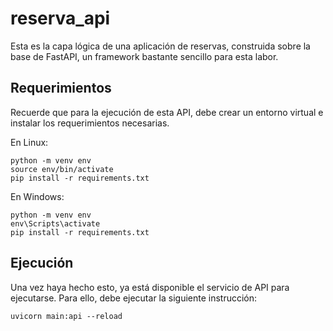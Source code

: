 # reserva_api
Esta es la capa lógica de una aplicación de reservas, construida sobre la base de FastAPI, un framework bastante sencillo para esta labor.


## Requerimientos
Recuerde que para la ejecución de esta API, debe crear un entorno virtual e instalar los requerimientos necesarias.

En Linux:
```
python -m venv env
source env/bin/activate
pip install -r requirements.txt
```

En Windows:
```
python -m venv env
env\Scripts\activate
pip install -r requirements.txt
```

## Ejecución
Una vez haya hecho esto, ya está disponible el servicio de API para ejecutarse. Para ello, debe ejecutar la siguiente instrucción:
```
uvicorn main:api --reload
```
